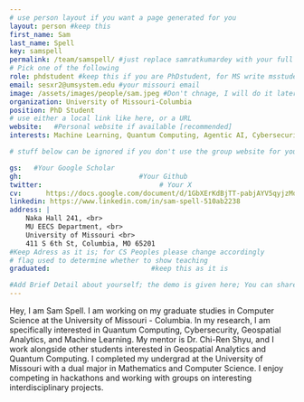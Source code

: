 ```yaml
---
# use person layout if you want a page generated for you
layout: person #keep this
first_name: Sam
last_name: Spell
key: samspell
permalink: /team/samspell/ #just replace samratkumardey with your full name or first name (Key) (lowercase)
# Pick one of the following
role: phdstudent #keep this if you are PhDstudent, for MS write msstudent
email: sesxr2@umsystem.edu #your missouri email
image: /assets/images/people/sam.jpeg #Don't chnage, I will do it later
organization: University of Missouri-Columbia 
position: PhD Student
# use either a local link like here, or a URL
website:   #Personal website if available [recommended]
interests: Machine Learning, Quantum Computing, Agentic AI, Cybersecurity, Geospatial Analytics

# stuff below can be ignored if you don't use the group website for your private website

gs:   #Your Google Scholar
gh:                             #Your Github
twitter:                             # Your X
cv:      https://docs.google.com/document/d/1GbXErKdBjTT-pabjAYV5qyjzMqOagb838uNSFMzJFEQ/edit?usp=sharing  #Your Web CV/PDF Link
linkedin: https://www.linkedin.com/in/sam-spell-510ab2238                 #Your Linkedin
address: |
    Naka Hall 241, <br>
    MU EECS Department, <br>
    University of Missouri <br>
    411 S 6th St, Columbia, MO 65201
#Keep Adress as it is; for CS Peoples please change accordingly
# flag used to determine whether to show teaching
graduated:                         #keep this as it is

#Add Brief Detail about yourself; the demo is given here; You can share your own
---
```

Hey, I am Sam Spell. I am working on my graduate studies in Computer Science at the University of Missouri - Columbia. In my research, I am specifically interested in Quantum Computing, Cybersecurity, Geospatial Analytics, and Machine Learning. My mentor is Dr. Chi-Ren Shyu, and I work alongside other students interested in Geospatial Analytics and Quantum Computing. I completed my undergrad at the University of Missouri with a dual major in Mathematics and Computer Science. I enjoy competing in hackathons and working with groups on interesting interdisciplinary projects.